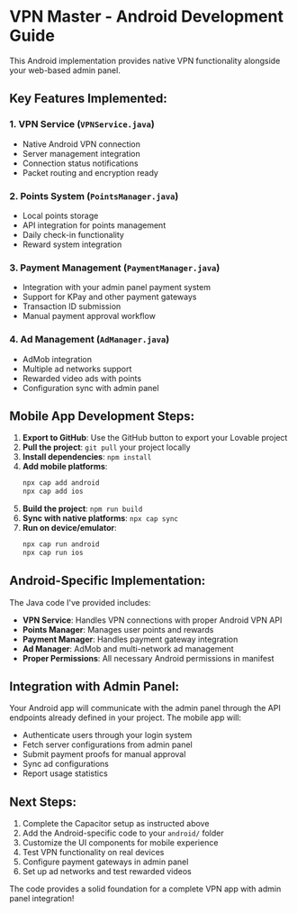 
# VPN Master - Android Development Guide

This Android implementation provides native VPN functionality alongside your web-based admin panel.

## Key Features Implemented:

### 1. VPN Service (`VPNService.java`)
- Native Android VPN connection
- Server management integration
- Connection status notifications
- Packet routing and encryption ready

### 2. Points System (`PointsManager.java`)
- Local points storage
- API integration for points management
- Daily check-in functionality
- Reward system integration

### 3. Payment Management (`PaymentManager.java`)
- Integration with your admin panel payment system
- Support for KPay and other payment gateways
- Transaction ID submission
- Manual payment approval workflow

### 4. Ad Management (`AdManager.java`)
- AdMob integration
- Multiple ad networks support
- Rewarded video ads with points
- Configuration sync with admin panel

## Mobile App Development Steps:

1. **Export to GitHub**: Use the GitHub button to export your Lovable project
2. **Pull the project**: `git pull` your project locally
3. **Install dependencies**: `npm install`
4. **Add mobile platforms**:
   ```bash
   npx cap add android
   npx cap add ios
   ```
5. **Build the project**: `npm run build`
6. **Sync with native platforms**: `npx cap sync`
7. **Run on device/emulator**:
   ```bash
   npx cap run android
   npx cap run ios
   ```

## Android-Specific Implementation:

The Java code I've provided includes:

- **VPN Service**: Handles VPN connections with proper Android VPN API
- **Points Manager**: Manages user points and rewards
- **Payment Manager**: Handles payment gateway integration
- **Ad Manager**: AdMob and multi-network ad management
- **Proper Permissions**: All necessary Android permissions in manifest

## Integration with Admin Panel:

Your Android app will communicate with the admin panel through the API endpoints already defined in your project. The mobile app will:

- Authenticate users through your login system
- Fetch server configurations from admin panel
- Submit payment proofs for manual approval
- Sync ad configurations
- Report usage statistics

## Next Steps:

1. Complete the Capacitor setup as instructed above
2. Add the Android-specific code to your `android/` folder
3. Customize the UI components for mobile experience
4. Test VPN functionality on real devices
5. Configure payment gateways in admin panel
6. Set up ad networks and test rewarded videos

The code provides a solid foundation for a complete VPN app with admin panel integration!
